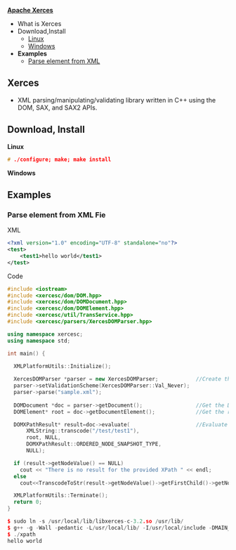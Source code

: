 **[Apache Xerces](https://xerces.apache.org/xerces-c/index.html)**
- What is Xerces
- Download,Install
  - [Linux](#linux)
  - [Windows](#win)
- **Examples**
  - [Parse element from XML](#parse)

## Xerces
- XML parsing/manipulating/validating library written in C++ using the DOM, SAX, and SAX2 APIs.

## Download, Install
<a name=linux></a>
**Linux**
```c
# ./configure; make; make install
```
<a name=win></a>
**Windows**


## Examples
<a name=parse></a>
### Parse element from XML Fie
XML
```xml
<?xml version="1.0" encoding="UTF-8" standalone="no"?>
<test>
    <test1>hello world</test1>
</test>
```
Code
```cpp
#include <iostream>
#include <xercesc/dom/DOM.hpp>
#include <xercesc/dom/DOMDocument.hpp>
#include <xercesc/dom/DOMElement.hpp>
#include <xercesc/util/TransService.hpp>
#include <xercesc/parsers/XercesDOMParser.hpp>

using namespace xercesc;
using namespace std;

int main() {

  XMLPlatformUtils::Initialize();
  
  XercesDOMParser *parser = new XercesDOMParser;            //Create the DOM parser
  parser->setValidationScheme(XercesDOMParser::Val_Never);
  parser->parse("sample.xml");
  
  DOMDocument *doc = parser->getDocument();                 //Get the DOM representation
  DOMElement* root = doc->getDocumentElement();             //Get the root element

  DOMXPathResult* result=doc->evaluate(                     //Evaluate the xpath
      XMLString::transcode("/test/test1"),
      root, NULL,
      DOMXPathResult::ORDERED_NODE_SNAPSHOT_TYPE,
      NULL);

  if (result->getNodeValue() == NULL)
    cout << "There is no result for the provided XPath " << endl;
  else
    cout<<TranscodeToStr(result->getNodeValue()->getFirstChild()->getNodeValue(),"ascii").str()<<endl;

  XMLPlatformUtils::Terminate();
  return 0;
}

$ sudo ln -s /usr/local/lib/libxerces-c-3.2.so /usr/lib/
$ g++ -g -Wall -pedantic -L/usr/local/lib/ -I/usr/local/include -DMAIN_TEST test1.cpp -lxerces-c-3.2 -o xpath
$ ./xpath
hello world
```
